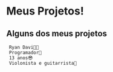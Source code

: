 # Meus Projetos!
<h2>Alguns dos meus projetos</h2>
 <div>
     
     Ryan Davi👦🏻
     Programador👾
     13 anos😎
     Violonista e guitarrista🎸

 </div>